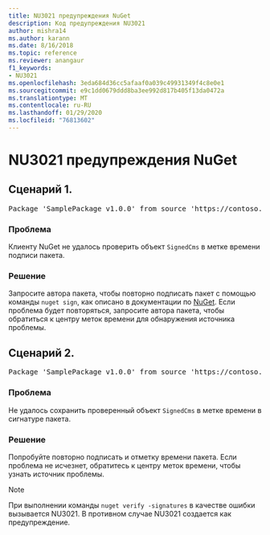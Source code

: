 ```yaml
---
title: NU3021 предупреждения NuGet
description: Код предупреждения NU3021
author: mishra14
ms.author: karann
ms.date: 8/16/2018
ms.topic: reference
ms.reviewer: anangaur
f1_keywords:
- NU3021
ms.openlocfilehash: 3eda684d36cc5afaaf0a039c49931349f4c8e0e1
ms.sourcegitcommit: e9c1dd0679ddd8ba3ee992d817b405f13da0472a
ms.translationtype: MT
ms.contentlocale: ru-RU
ms.lasthandoff: 01/29/2020
ms.locfileid: "76813602"
---
```

# <a name="nuget-warning-nu3021"></a>NU3021 предупреждения NuGet

## <a name="scenario-1"></a>Сценарий 1.

<pre>Package 'SamplePackage v1.0.0' from source 'https://contoso.com/index.json': The primary signature's timestamp signature validation failed.</pre>

### <a name="issue"></a>Проблема

Клиенту NuGet не удалось проверить объект `SignedCms` в метке времени подписи пакета.


### <a name="solution"></a>Решение

Запросите автора пакета, чтобы повторно подписать пакет с помощью команды `nuget sign`, как описано в документации по [NuGet](../../create-packages/sign-a-package.md). Если проблема будет повторяться, запросите автора пакета, чтобы обратиться к центру меток времени для обнаружения источника проблемы.



## <a name="scenario-2"></a>Сценарий 2.

<pre>Package 'SamplePackage v1.0.0' from source 'https://contoso.com/index.json': The timestamp signature validation failed.</pre>

### <a name="issue"></a>Проблема

Не удалось сохранить проверенный объект `SignedCms` в метке времени в сигнатуре пакета.


### <a name="solution"></a>Решение

Попробуйте повторно подписать и отметку времени пакета. Если проблема не исчезнет, обратитесь к центру меток времени, чтобы узнать источник проблемы.


> [!Note]
> При выполнении команды `nuget verify -signatures` в качестве ошибки вызывается NU3021. В противном случае NU3021 создается как предупреждение.
